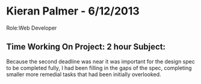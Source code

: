 Kieran Palmer - 6/12/2013
===============
Role:Web Developer 

Time Working On Project: 2 hour
Subject:
---------------

  Because the second deadline was near it was important for the design spec to be completed fully, I had been filling in the gaps of the spec, completing smaller more remedial tasks that had been initially overlooked.
